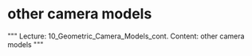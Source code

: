 # other camera models

"""
Lecture: 10_Geometric_Camera_Models_cont.
Content: other camera models
"""

